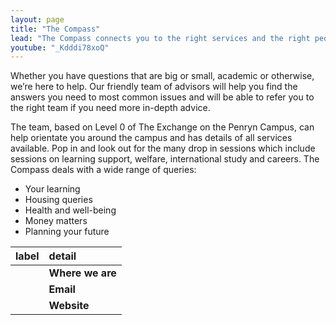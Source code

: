 ```yaml
---
layout: page
title: "The Compass"
lead: "The Compass connects you to the right services and the right people"
youtube: "_Kdddi78xoQ"
---
```


Whether you have questions that are big or small, academic or otherwise, we’re here to help. Our friendly team of advisors will help you find the answers you need to most common issues and will be able to refer you to the right team if you need more in-depth advice.

The team, based on Level 0 of The Exchange on the Penryn Campus, can help orientate you around the campus and has details of all services available. Pop in and look out for the many drop in sessions which include sessions on learning support, welfare, international study and careers.
The Compass deals with a wide range of queries:

* Your learning
* Housing queries
* Health and well-being
* Money matters
* Planning your future

|label|detail|
|:---------|:----------|
    |**Where we are**|Level 0 of The Exchange, Penryn Campus|
    |**Email**|thecompass@fxplus.ac.uk|
    |**Website**|http://www.fxplus.ac.uk/find/compass|

